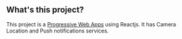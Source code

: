 ## What's this project?

This project is a [Progressive Web Apps](https://developers.google.com/web/progressive-web-apps/) using Reactjs.
It has Camera Location and Push notifications services. 


